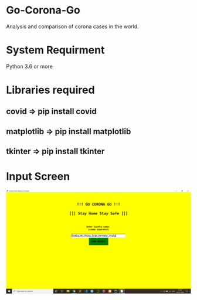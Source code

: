 # Go-Corona-Go
Analysis and comparison of corona cases in the world.
# System Requirment
Python 3.6 or more
# Libraries required
## covid => pip install covid
## matplotlib => pip install matplotlib
## tkinter => pip install tkinter

# Input Screen
<img src="https://github.com/arpitiiitv/Go-Corona-Go/blob/master/Input%20screen.png" alt="Input">

